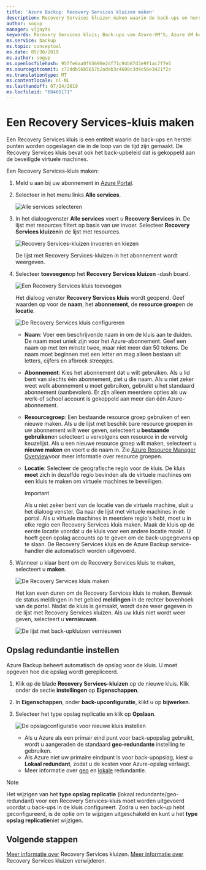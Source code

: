 ```yaml
---
title: 'Azure Backup: Recovery Services kluizen maken'
description: Recovery Services kluizen maken waarin de back-ups en herstel punten worden opgeslagen
author: sogup
manager: vijayts
keywords: Recovery Services kluis; Back-ups van Azure-VM'S; Azure VM herstellen;
ms.service: backup
ms.topic: conceptual
ms.date: 05/30/2019
ms.author: sogup
ms.openlocfilehash: 95ffe6aa0f65690e2df71c94b87d3e9f1ac7f7e5
ms.sourcegitcommit: c72ddb56b5657b2adeb3c4608c3d4c56e3421f2c
ms.translationtype: MT
ms.contentlocale: nl-NL
ms.lasthandoff: 07/24/2019
ms.locfileid: "68465171"
---
```

# <a name="create-a-recovery-services-vault"></a>Een Recovery Services-kluis maken

Een Recovery Services kluis is een entiteit waarin de back-ups en herstel punten worden opgeslagen die in de loop van de tijd zijn gemaakt. De Recovery Services kluis bevat ook het back-upbeleid dat is gekoppeld aan de beveiligde virtuele machines.

Een Recovery Services-kluis maken:

1. Meld u aan bij uw abonnement in [Azure Portal](https://portal.azure.com/).

2. Selecteer in het menu links **Alle services**.

    ![Alle services selecteren](./media/backup-create-rs-vault/click-all-services.png)

3. In het dialoogvenster **Alle services** voert u **Recovery Services** in. De lijst met resources filtert op basis van uw invoer. Selecteer **Recovery Services kluizen**in de lijst met resources.

    ![Recovery Services-kluizen invoeren en kiezen](./media/backup-create-rs-vault/all-services.png)

    De lijst met Recovery Services-kluizen in het abonnement wordt weergeven.

4. Selecteer **toevoegen**op het **Recovery Services kluizen** -dash board.

    ![Een Recovery Services kluis toevoegen](./media/backup-create-rs-vault/add-button-create-vault.png)

    Het dialoog venster **Recovery Services kluis** wordt geopend. Geef waarden op voor de **naam**, het **abonnement**, de **resource groep**en de **locatie**.

    ![De Recovery Services kluis configureren](./media/backup-create-rs-vault/create-new-vault-dialog.png)

   - **Naam**: Voer een beschrijvende naam in om de kluis aan te duiden. De naam moet uniek zijn voor het Azure-abonnement. Geef een naam op met ten minste twee, maar niet meer dan 50 tekens. De naam moet beginnen met een letter en mag alleen bestaan uit letters, cijfers en afbreek streepjes.
   - **Abonnement**: Kies het abonnement dat u wilt gebruiken. Als u lid bent van slechts één abonnement, ziet u die naam. Als u niet zeker weet welk abonnement u moet gebruiken, gebruikt u het standaard abonnement (aanbevolen). Er zijn alleen meerdere opties als uw werk-of school account is gekoppeld aan meer dan één Azure-abonnement.
   - **Resourcegroep**: Een bestaande resource groep gebruiken of een nieuwe maken. Als u de lijst met beschik bare resource groepen in uw abonnement wilt weer geven, selecteert u **bestaande gebruiken**en selecteert u vervolgens een resource in de vervolg keuzelijst. Als u een nieuwe resource groep wilt maken, selecteert u **nieuwe maken** en voert u de naam in. Zie [Azure Resource Manager Overview](https://docs.microsoft.com/azure/azure-resource-manager/resource-group-overview)voor meer informatie over resource groepen.
   - **Locatie**: Selecteer de geografische regio voor de kluis. De kluis **moet** zich in dezelfde regio bevinden als de virtuele machines om een kluis te maken om virtuele machines te beveiligen.

      > [!IMPORTANT]
      > Als u niet zeker bent van de locatie van de virtuele machine, sluit u het dialoog venster. Ga naar de lijst met virtuele machines in de portal. Als u virtuele machines in meerdere regio's hebt, moet u in elke regio een Recovery Services kluis maken. Maak de kluis op de eerste locatie voordat u de kluis voor een andere locatie maakt. U hoeft geen opslag accounts op te geven om de back-upgegevens op te slaan. De Recovery Services kluis en de Azure Backup service-handler die automatisch worden uitgevoerd.
      >
      >

5. Wanneer u klaar bent om de Recovery Services kluis te maken, selecteert u **maken**.

    ![De Recovery Services kluis maken](./media/backup-create-rs-vault/click-create-button.png)

    Het kan even duren om de Recovery Services kluis te maken. Bewaak de status meldingen in het gebied **meldingen** in de rechter bovenhoek van de portal. Nadat de kluis is gemaakt, wordt deze weer gegeven in de lijst met Recovery Services kluizen. Als uw kluis niet wordt weer geven, selecteert u **vernieuwen**.

     ![De lijst met back-upkluizen vernieuwen](./media/backup-create-rs-vault/refresh-button.png)

## <a name="set-storage-redundancy"></a>Opslag redundantie instellen

Azure Backup beheert automatisch de opslag voor de kluis. U moet opgeven hoe die opslag wordt gerepliceerd.

1. Klik op de blade **Recovery Services-kluizen** op de nieuwe kluis. Klik onder de sectie **instellingen** op **Eigenschappen**.
2. In **Eigenschappen**, onder **back-upconfiguratie**, klikt u op **bijwerken**.

3. Selecteer het type opslag replicatie en klik op **Opslaan**.

     ![De opslagconfiguratie voor nieuwe kluis instellen](./media/backup-try-azure-backup-in-10-mins/recovery-services-vault-backup-configuration.png)

   - Als u Azure als een primair eind punt voor back-upopslag gebruikt, wordt u aangeraden de standaard **geo-redundante** instelling te gebruiken.
   - Als Azure niet uw primaire eindpunt is voor back-upopslag, kiest u **Lokaal redundant**, zodat u de kosten voor Azure-opslag verlaagt.
   - Meer informatie over [geo](../storage/common/storage-redundancy-grs.md) en [lokale](../storage/common/storage-redundancy-lrs.md) redundantie.

> [!NOTE]
> Het wijzigen van het **type opslag replicatie** (lokaal redundante/geo-redundant) voor een Recovery Services-kluis moet worden uitgevoerd voordat u back-ups in de kluis configureert. Zodra u een back-up hebt geconfigureerd, is de optie om te wijzigen uitgeschakeld en kunt u het **type opslag replicatie**niet wijzigen. 

## <a name="next-steps"></a>Volgende stappen

[Meer informatie over](backup-azure-recovery-services-vault-overview.md) Recovery Services kluizen.
[Meer informatie over](backup-azure-delete-vault.md) Recovery Services kluizen verwijderen.
